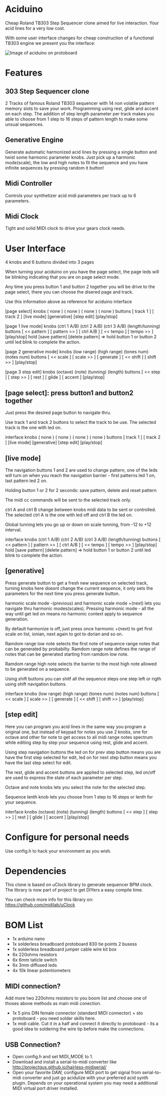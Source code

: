 # Aciduino

Cheap Roland TB303 Step Sequencer clone aimed for live interaction. Your acid lines for a very low cost.

With some user interface changes for cheap construction of a functional TB303 engine we present you the interface:

![Image of aciduino on protoboard](https://raw.githubusercontent.com/midilab/aciduino/master/Hardware/acid_step_sequencer-protoboard-v002.png)

# Features

## 303 Step Sequencer clone
2 Tracks of famous Roland TB303 sequencer with 14 non volatile pattern memory slots to save your work. Programming using rest, glide and accent on each step. The addition of step length parameter per track makes you able to choose from 1 step to 16 steps of pattern length to make some unsual sequences.

## Generative Engine
Generate automatic harmonized acid lines by pressing a single button and twist some harmonic parameter knobs. Just pick up a harmonic mode(scale), the low and high notes to fit the sequence and you have infinite sequences by pressing random it button!

## Midi Controller
Controls your synthetizer acid midi parameters per track up to 6 parameters.

## Midi Clock
Tight and solid MIDI clock to drive your gears clock needs.

# User Interface

4 knobs and 6 buttons divided into 3 pages

When turning your aciduino on you have the page select, the page leds will be blinking indicating that you are on page select mode.

Any time you press button 1 and button 2 together you will be drive to the page select, there you can choose the disered page and track.

Use this information above as reference for aciduino interface 

[page select]
knobs    ( none )    ( none )    ( none )    ( none )
buttons [ track 1 ] [ track 2 ] [live mode] [generative] [step edit] [play/stop]

[page 1 live mode]
knobs    (ctrl 1 A/B)  (ctrl 2 A/B)  (ctrl 3 A/B)  (length/tunning)
buttons [ << pattern ] [ pattern >> ] [ ctrl A/B ] [ << tempo ] [ tempo >> ] [play/stop]
hold    [save pattern] [delete pattern] => hold button 1 or button 2 until led blink to complete the action.

[page 2 generative mode]
knobs    (low range)  (high range)  (tones num)  (notes num)
buttons [ << scale ] [ scale >> ] [ generate ] [ << shift ] [ shift >> ] [play/stop]

[page 3 step edit]
knobs     (octave)    (note)      (tunning)    (length) 
buttons [ << step ] [ step >> ] [   rest   ] [   glide   ] [  accent  ] [play/stop]

## [page select]: press button1 and button2 together

Just press the desired page button to navigate thru. 

Use track 1 and track 2 buttons to select the track to be use. The selected track is the one with led on.

interface
knobs    ( none )    ( none )    ( none )    ( none )
buttons [ track 1 ] [ track 2 ] [live mode] [generative] [step edit] [play/stop]

## [live mode]

The navigation buttons 1 and 2 are used to change pattern, one of the leds will turn on when you reach the navigation barrier - first patterns led 1 on, last pattern led 2 on.

Holding button 1 or 2 for 2 seconds: save pattern, delete and reset pattern

The midi cc commands will be sent to the selected track only.

ctrl A and ctrl B change between knobs midi data to be sent or controlled. The selected ctrl A is the one with led off and ctrl B the led on.

Global tunning lets you go up or down on scale tunning, from -12 to +12 interval.

interface
knobs    (ctrl 1 A/B)  (ctrl 2 A/B)  (ctrl 3 A/B)  (length/tunning)
buttons [ << pattern ] [ pattern >> ] [ ctrl A/B ] [ << tempo ] [ tempo >> ] [play/stop]
hold    [save pattern] [delete pattern] => hold button 1 or button 2 until led blink to complete the action.

## [generative]
Press generate button to get a fresh new sequence on selected track, turning knobs here doesnt change the current sequence, it only sets the parameters for the next time you press generate button.

harmonic scale mode -(previous) and harmonic scale mode +(next) lets you navigate thru harmonic modes(scales). Pressing harmonic mode - all the way until get led on means no harmonic context apply to sequence generation.

By default harmonize is off, just press once harmonic +(next) to get first scale on list, ionian, next again to got to dorian and so on.

Ramdom range low note selects the first note of sequence range notes that can be generated by probabilty. Ramdom range note defines the range of notes that can be generated starting from ramdom low note.

Ramdom range high note selects the barrier to the most high note allowed to be generated on a sequence.

Using shift buttons you can shitf all the sequence steps one step left or rigth using shift navigation buttons.

interface
knobs    (low range)  (high range)  (tones num)  (notes num)
buttons [ << scale ] [ scale >> ] [ generate ] [ << shift ] [ shift >> ] [play/stop]

## [step edit]
Here you can program you acid lines in the same way you program a original one, but instead of keypad for notes you use 2 knobs, one for octave and other for note to get access to all midi range notes spectrum while editing step by step your sequence using rest, glide and accent.

Using step navigation buttons the led on for prev step button means you are have the first step selected for edit, led on for next step button means you have the last step select for edit.

The rest, glide and accent buttons are applied to selected step, led on/off are used to express the state of each parameter per step.

Octave and note knobs lets you select the note for the selected step.

Sequence lenth knob lets you choose from 1 step to 16 steps or lenth for your sequence.

interface
knobs     (octave)    (note)      (tunning)    (length) 
buttons [ << step ] [ step >> ] [   rest   ] [   glide   ] [  accent  ] [play/stop]

# Configure for personal needs

Use config.h to hack your environment as you wish.

# Dependencies

This clone is based on uClock library to generate sequencer BPM clock. The library is now part of project to get DIYers a easy compile time.

You can check more info for this library on: https://github.com/midilab/uClock

# BOM List

* 1x arduino nano
* 1x solderless breadboard protoboard 830 tie points 2 busess
* 1x solderless breadboard jumper cable wire kit box
* 6x 220ohms resistors
* 6x 6mm taticle switch
* 6x 3mm diffused leds
* 4x 10k linear potentiometers

## MIDI connection?

Add more two 220ohms resistors to you boom list and choose one of thoses above methods as main midi conection.

* 1x 5 pins DIN female connector (standard MIDI connector) + sto protoboard - you need solder skills here.
* 1x midi cable. Cut it in  a half and connect it directly to protoboard - its a good idea to soldering the wire tip before make the connections.

## USB Connection?

* Open config.h and set MIDI_MODE to 1. 
* Download and install a serial-to-midi converter like http://projectgus.github.io/hairless-midiserial/ 
* Open your favorite DAW, configure MIDI port to get signal from serial-to-midi converter and just go acidulize with your preferred acid synth plugin. Depends on your operational system you may need a additional MIDI virtual port driver installed.
